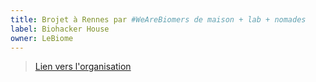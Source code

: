 ```yaml
---
title: Brojet à Rennes par #WeAreBiomers de maison + lab + nomades
label: Biohacker House
owner: LeBiome
---
```


> [Lien vers l'organisation](https://github.com/LeBiome/biohacker_house_project)
